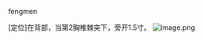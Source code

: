fengmen

[定位]在背部，当第2胸椎棘突下，旁开1.5寸。
![image.png](https://picgo18719498306.oss-cn-guangzhou.aliyuncs.com/20250423194544960.png)

